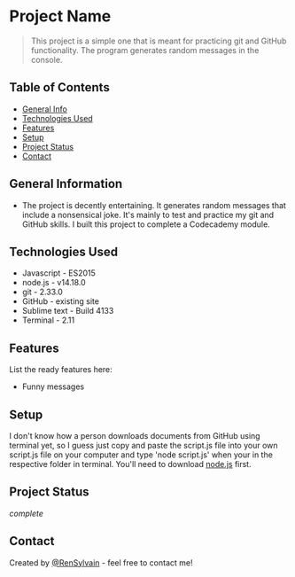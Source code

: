 # Project Name
> This project is a simple one that is meant for practicing git and GitHub functionality. The program generates random messages in the console.

## Table of Contents
* [General Info](#general-information)
* [Technologies Used](#technologies-used)
* [Features](#Features)
* [Setup](#setup)
* [Project Status](#project-status)
* [Contact](#contact)
<!-- * [License](#license) -->


## General Information
- The project is decently entertaining. It generates random messages that include a nonsensical joke. It's mainly to test and practice my git and GitHub skills. I built this project to complete a Codecademy module.


## Technologies Used
- Javascript - ES2015
- node.js - v14.18.0
- git - 2.33.0
- GitHub - existing site
- Sublime text - Build 4133
- Terminal - 2.11


## Features
List the ready features here:
- Funny messages


## Setup
I don't know how a person downloads documents from GitHub using terminal yet, so I guess just copy and paste the script.js file into your own script.js file on your computer and type 'node script.js' when your in the respective folder in terminal. You'll need to download [node.js](https://nodejs.org/en/) first. 


## Project Status
_complete_


## Contact
Created by [@RenSylvain](https://github.com/RenSylvain) - feel free to contact me!



<!-- ## License -->
<!-- This project is open source and available under the [... License](). -->
